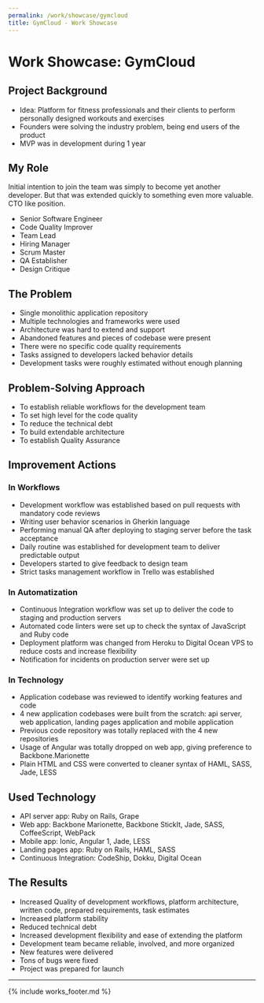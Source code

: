 ```yaml
---
permalink: /work/showcase/gymcloud
title: GymCloud - Work Showcase
---
```


# Work Showcase: GymCloud

## Project Background

* Idea: Platform for fitness professionals and their clients to perform personally designed workouts and exercises
* Founders were solving the industry problem, being end users of the product
* MVP was in development during 1 year

## My Role

Initial intention to join the team was simply to become yet another developer.
But that was extended quickly to something even more valuable. CTO like position.

* Senior Software Engineer
* Code Quality Improver
* Team Lead
* Hiring Manager
* Scrum Master
* QA Establisher
* Design Critique

## The Problem

* Single monolithic application repository
* Multiple technologies and frameworks were used
* Architecture was hard to extend and support
* Abandoned features and pieces of codebase were present
* There were no specific code quality requirements
* Tasks assigned to developers lacked behavior details
* Development tasks were roughly estimated without enough planning

## Problem-Solving Approach

* To establish reliable workflows for the development team
* To set high level for the code quality
* To reduce the technical debt
* To build extendable architecture
* To establish Quality Assurance

## Improvement Actions

### In Workflows

* Development workflow was established based on pull requests with mandatory code reviews
* Writing user behavior scenarios in Gherkin language
* Performing manual QA after deploying to staging server before the task acceptance
* Daily routine was established for development team to deliver predictable output
* Developers started to give feedback to design team
* Strict tasks management workflow in Trello was established

### In Automatization

* Continuous Integration workflow was set up to deliver the code to staging and production servers
* Automated code linters were set up to check the syntax of JavaScript and Ruby code
* Deployment platform was changed from Heroku to Digital Ocean VPS to reduce costs and increase flexibility
* Notification for incidents on production server were set up

### In Technology

* Application codebase was reviewed to identify working features and code
* 4 new application codebases were built from the scratch: api server, web application, landing pages application and mobile application
* Previous code repository was totally replaced with the 4 new repositories
* Usage of Angular was totally dropped on web app, giving preference to Backbone.Marionette
* Plain HTML and CSS were converted to cleaner syntax of HAML, SASS, Jade, LESS

## Used Technology

* API server app: Ruby on Rails, Grape
* Web app: Backbone Marionette, Backbone StickIt, Jade, SASS, CoffeeScript, WebPack
* Mobile app: Ionic, Angular 1, Jade, LESS
* Landing pages app: Ruby on Rails, HAML, SASS
* Continuous Integration: CodeShip, Dokku, Digital Ocean

## The Results

* Increased Quality of development workflows, platform architecture, written code, prepared requirements, task estimates
* Increased platform stability
* Reduced technical debt
* Increased development flexibility and ease of extending the platform
* Development team became reliable, involved, and more organized
* New features were delivered
* Tons of bugs were fixed
* Project was prepared for launch

---

{% include works_footer.md %}
